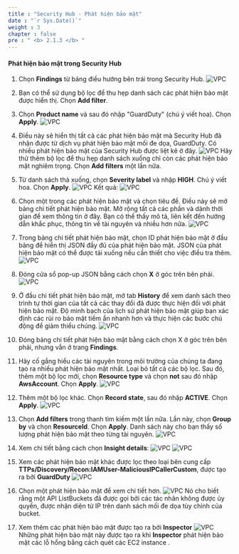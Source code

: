 ```yaml
---
title : "Security Hub - Phát hiện bảo mật"
date : "`r Sys.Date()`"
weight : 3
chapter : false
pre : " <b> 2.1.3 </b> "
---
```


#### Phát hiện bảo mật trong Security Hub

1. Chọn **Findings** từ bảng điều hướng bên trái trong Security Hub.
![VPC](/images/2/2.1-AWS-Security-Hub/2.1.3-Security-Hub-Findings/s1.png)
2. Bạn có thể sử dụng bộ lọc để thu hẹp danh sách các phát hiện bảo mật được hiển thị. Chọn **Add filter**.

3. Chọn **Product name** và sau đó nhập "GuardDuty" (chú ý viết hoa). Chọn **Apply**.
![VPC](/images/2/2.1-AWS-Security-Hub/2.1.3-Security-Hub-Findings/s3.png)
4. Điều này sẽ hiển thị tất cả các phát hiện bảo mật mà Security Hub đã nhận được từ dịch vụ phát hiện bảo mật mối đe dọa, GuardDuty. Có nhiều phát hiện bảo mật của Security Hub được liệt kê ở đây.
![VPC](/images/2/2.1-AWS-Security-Hub/2.1.3-Security-Hub-Findings/s4.png)
Hãy thử thêm bộ lọc để thu hẹp danh sách xuống chỉ còn các phát hiện bảo mật nghiêm trọng. Chọn **Add filters** một lần nữa.

5. Từ danh sách thả xuống, chọn **Severity label** và nhập **HIGH**. Chú ý viết hoa. Chọn **Apply**.
![VPC](/images/2/2.1-AWS-Security-Hub/2.1.3-Security-Hub-Findings/s5a.png)
Kết quả:
![VPC](/images/2/2.1-AWS-Security-Hub/2.1.3-Security-Hub-Findings/s5b.png)
6. Chọn một trong các phát hiện bảo mật và chọn tiêu đề. Điều này sẽ mở bảng chi tiết phát hiện bảo mật. Mở rộng tất cả các phần và dành thời gian để xem thông tin ở đây. Bạn có thể thấy mô tả, liên kết đến hướng dẫn khắc phục, thông tin về tài nguyên và nhiều hơn nữa.
![VPC](/images/2/2.1-AWS-Security-Hub/2.1.3-Security-Hub-Findings/s6.png)
7. Trong bảng chi tiết phát hiện bảo mật, chọn ID phát hiện bảo mật ở đầu bảng để hiển thị JSON đầy đủ của phát hiện bảo mật. JSON của phát hiện bảo mật có thể được tải xuống nếu cần thiết cho việc điều tra thêm.
![VPC](/images/2/2.1-AWS-Security-Hub/2.1.3-Security-Hub-Findings/s7.png)
8. Đóng cửa sổ pop-up JSON bằng cách chọn **X** ở góc trên bên phải.
![VPC](/images/2/2.1-AWS-Security-Hub/2.1.3-Security-Hub-Findings/s8.png)
9. Ở đầu chi tiết phát hiện bảo mật, mở tab **History** để xem danh sách theo trình tự thời gian của tất cả các thay đổi đã được thực hiện đối với phát hiện bảo mật. Độ minh bạch của lịch sử phát hiện bảo mật giúp bạn xác định các rủi ro bảo mật tiềm ẩn nhanh hơn và thực hiện các bước chủ động để giảm thiểu chúng.
![VPC](/images/2/2.1-AWS-Security-Hub/2.1.3-Security-Hub-Findings/s9.png)
10. Đóng bảng chi tiết phát hiện bảo mật bằng cách chọn X ở góc trên bên phải, nhưng vẫn ở trang **Findings**.

11. Hãy cố gắng hiểu các tài nguyên trong môi trường của chúng ta đang tạo ra nhiều phát hiện bảo mật nhất. Loại bỏ tất cả các bộ lọc. Sau đó, thêm một bộ lọc mới, chọn **Resource type** và chọn **not** sau đó nhập **AwsAccount**. Chọn **Apply**.
![VPC](/images/2/2.1-AWS-Security-Hub/2.1.3-Security-Hub-Findings/s11.png)
12.  Thêm một bộ lọc khác. Chọn **Record state**, sau đó nhập **ACTIVE**. Chọn **Apply**.
![VPC](/images/2/2.1-AWS-Security-Hub/2.1.3-Security-Hub-Findings/s12.png)
13.  Chọn **Add filters** trong thanh tìm kiếm một lần nữa. Lần này, chọn **Group by** và chọn **ResourceId**. Chọn **Apply**. Danh sách này cho bạn thấy số lượng phát hiện bảo mật theo từng tài nguyên.
![VPC](/images/2/2.1-AWS-Security-Hub/2.1.3-Security-Hub-Findings/s13.png)
14.  Xem chi tiết bằng cách chọn **Insight details**:
![VPC](/images/2/2.1-AWS-Security-Hub/2.1.3-Security-Hub-Findings/s14.png)
![VPC](/images/2/2.1-AWS-Security-Hub/2.1.3-Security-Hub-Findings/s15.png)

15.  Xem các phát hiện bảo mật khác được lọc theo loại bên cung cấp **TTPs/Discovery/Recon:IAMUser-MaliciousIPCallerCustom**, được tạo ra bởi **GuardDuty**
![VPC](/images/2/2.1-AWS-Security-Hub/2.1.3-Security-Hub-Findings/o1.png)
16.  Chọn một phát hiện bảo mật để xem chi tiết hơn.
![VPC](/images/2/2.1-AWS-Security-Hub/2.1.3-Security-Hub-Findings/o2.png)
Nó cho biết rằng một API ListBuckets đã được gọi bởi các tác nhân không được ủy quyền, được nhận diện từ IP trên danh sách mối đe dọa tùy chỉnh của bucket.
17.  Xem thêm các phát hiện bảo mật được tạo ra bởi **Inspector**
![VPC](/images/2/2.1-AWS-Security-Hub/2.1.3-Security-Hub-Findings/o3.png)
Những phát hiện bảo mật này được tạo ra khi **Inspector** phát hiện bảo mật các lỗ hổng bằng cách quét các EC2 instance .

